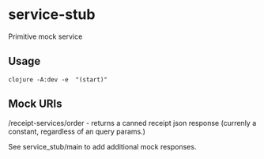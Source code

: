 # service-stub

Primitive mock service

## Usage

```
clojure -A:dev -e  "(start)"
```

## Mock URIs

/receipt-services/order - returns a canned receipt json response (currenly a constant, regardless of an query params.)

See service_stub/main to add additional mock responses.
